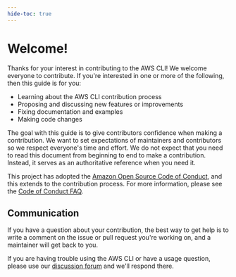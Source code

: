 ```yaml
---
hide-toc: true
---
```


# Welcome!

Thanks for your interest in contributing to the AWS CLI! We welcome everyone to contribute. If you're interested in one or more of the following, then this guide is for you:

- Learning about the AWS CLI contribution process
- Proposing and discussing new features or improvements
- Fixing documentation and examples
- Making code changes

The goal with this guide is to give contributors confidence when making a contribution. We want to set expectations of maintainers and contributors so we respect everyone's time and effort. We do not expect that you need to read this document from beginning to end to make a contribution. Instead, it serves as an authoritative reference when you need it.

This project has adopted the [Amazon Open Source Code of Conduct](https://aws.github.io/code-of-conduct), and this extends to the contribution process. For more information, please see the [Code of Conduct FAQ](https://aws.github.io/code-of-conduct-faq).

## Communication

If you have a question about your contribution, the best way to get help is to write a comment on the issue or pull request you're working on, and a maintainer will get back to you.

If you are having trouble using the AWS CLI or have a usage question, please use our [discussion forum](https://github.com/aws/aws-cli/discussions/categories/q-a) and we'll respond there.

